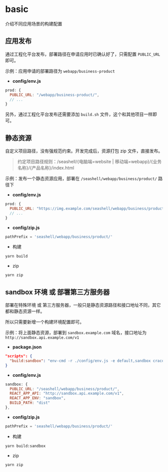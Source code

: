 # basic

介绍不同应用场景的构建配置

## 应用发布

通过工程化平台发布，部署路径在申请应用时已确认好了，只需配置 `PUBLIC_URL` 即可。

示例：应用申请的部署路径为 `webapp/business-product`

- **config/env.js**

```javascript
prod: {
  PUBLIC_URL: "/webapp/business-product/",
  // ...
}
```

另外，通过工程化平台发布还需要添加 `build.sh` 文件，这个和其他项目一样即可。

## 静态资源

自定义项目路径，没有强规范约束。开发完成后，资源打包 zip 文件，直接发布。

> 约定项目路径规则：/seashell/{电脑端=website | 移动端=webapp}/{业务名称}/{产品名称}/index.html

示例：发布一个静态资源应用，部署在 `/seashell/webapp/business/product/` 路径下

- **config/env.js**

```javascript
prod: {
  PUBLIC_URL: "https://img.example.com/seashell/webapp/business/product/",
  // ...
}
```

- **config/zip.js**

```javascript
pathPrefix = 'seashell/webapp/business/product/'
```

- 构建

```bash
yarn build
```

- zip

```bash
yarn zip
```

## sandbox 环境 或 部署第三方服务器

部署在特殊环境 或 第三方服务器，一般只是静态资源路径和接口地址不同，其它都和静态资源一样。

所以只需要新增一个构建环境配置即可。


示例：将上面静态资源，部署到 `sandbox.example.com` 域名，接口地址为 `http://sandbox.api.example.com/v1`

- **package.json**

```json
"scripts": {
  "build:sandbox": "env-cmd -r ./config/env.js -e default,sandbox craco build",
}
```

- **config/env.js**

```javascript
sandbox: {
  PUBLIC_URL: "/seashell/webapp/business/product/",
  REACT_APP_API: "http://sandbox.api.example.com/v1",
  REACT_APP_ENV: "sandbox",
  BUILD_PATH: "dist"
},
```

- **config/zip.js**

```javascript
pathPrefix = 'seashell/webapp/business/product/'
```

- 构建

```bash
yarn build:sandbox
```

- zip

```bash
yarn zip
```
